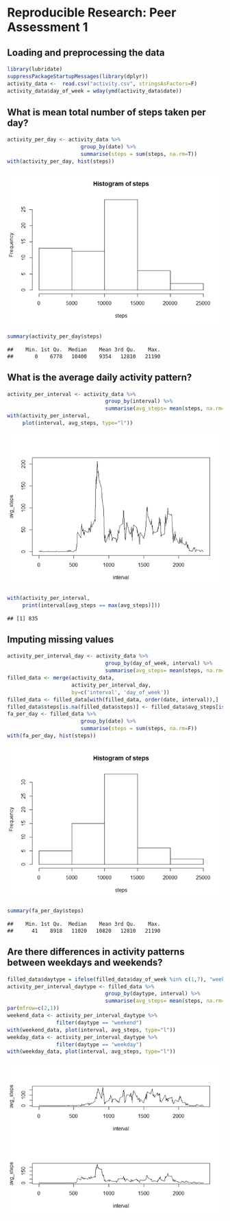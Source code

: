 # Reproducible Research: Peer Assessment 1

## Loading and preprocessing the data

```r
library(lubridate)
suppressPackageStartupMessages(library(dplyr))
activity_data <-  read.csv("activity.csv", stringsAsFactors=F)
activity_data$day_of_week = wday(ymd(activity_data$date))
```



## What is mean total number of steps taken per day?

```r
activity_per_day <- activity_data %>% 
                        group_by(date) %>% 
                        summarise(steps = sum(steps, na.rm=T))
with(activity_per_day, hist(steps))
```

![](PA1_template_files/figure-html/unnamed-chunk-2-1.png) 

```r
summary(activity_per_day$steps)
```

```
##    Min. 1st Qu.  Median    Mean 3rd Qu.    Max. 
##       0    6778   10400    9354   12810   21190
```


## What is the average daily activity pattern?

```r
activity_per_interval <- activity_data %>% 
                                group_by(interval) %>% 
                                summarise(avg_steps= mean(steps, na.rm=T))
with(activity_per_interval, 
     plot(interval, avg_steps, type="l"))
```

![](PA1_template_files/figure-html/unnamed-chunk-3-1.png) 

```r
with(activity_per_interval, 
     print(interval[avg_steps == max(avg_steps)]))
```

```
## [1] 835
```


## Imputing missing values

```r
activity_per_interval_day <- activity_data %>% 
                                group_by(day_of_week, interval) %>% 
                                summarise(avg_steps= mean(steps, na.rm=T))
filled_data <- merge(activity_data, 
                     activity_per_interval_day, 
                     by=c('interval', 'day_of_week'))
filled_data <- filled_data[with(filled_data, order(date, interval)),]
filled_data$steps[is.na(filled_data$steps)] <- filled_data$avg_steps[is.na(filled_data$steps)]
fa_per_day <- filled_data %>% 
                        group_by(date) %>% 
                        summarise(steps = sum(steps, na.rm=F))
with(fa_per_day, hist(steps))
```

![](PA1_template_files/figure-html/unnamed-chunk-4-1.png) 

```r
summary(fa_per_day$steps)
```

```
##    Min. 1st Qu.  Median    Mean 3rd Qu.    Max. 
##      41    8918   11020   10820   12810   21190
```

## Are there differences in activity patterns between weekdays and weekends?

```r
filled_data$daytype = ifelse(filled_data$day_of_week %in% c(1,7), "weekend", "weekday")
activity_per_interval_daytype <- filled_data %>% 
                                group_by(daytype, interval) %>% 
                                summarise(avg_steps= mean(steps, na.rm=T))
par(mfrow=c(2,1))
weekend_data <- activity_per_interval_daytype %>%
                filter(daytype == "weekend")
with(weekend_data, plot(interval, avg_steps, type="l"))
weekday_data <- activity_per_interval_daytype %>%
                filter(daytype == "weekday")
with(weekday_data, plot(interval, avg_steps, type="l"))
```

![](PA1_template_files/figure-html/unnamed-chunk-5-1.png) 
